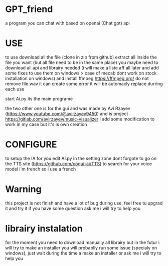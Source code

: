 # GPT_friend
a program you can chat with based on openai (Chat gpt) api


# USE
to use download all the file (clone in zip from github)
extract all inside the file you want (but all file need to be in the same place)
you maybe need to download all api and librairy needed (i will make a liste aff all later and add some fixes to use them on windows > case of mecab dont work on stock installation on windows)
and install ffmpeg https://ffmpeg.org/
do not remove file.wav it can create some error it will be automacly replace durring each use

start Ai.py its the main programe  

the two other one is for the gui and was made by Avi Rzayev (https://www.youtube.com/@avirzayev9450) and is project https://gitlab.com/avirzayev/music-visualizer
i add some modification to work in my case but it's is own creation

# CONFIGURE
to setup the IA for you edit AI.py in the setting zone
dont forgote to go on the TTS site (https://github.com/coqui-ai/TTS) to search for your voice model i'm french so i use a french


# Warning
this project is not finish and have a lot of bug during use, feel free tu upgrad it and try it
if you have some question ask me i will try to help you


# librairy instalation
for the moment you need to download manually all librairy but in the futur i will try to make an installer
you will probablly run some issue (specialy on windows), just wait during the time a make an installer
or ask me i will try to help you



